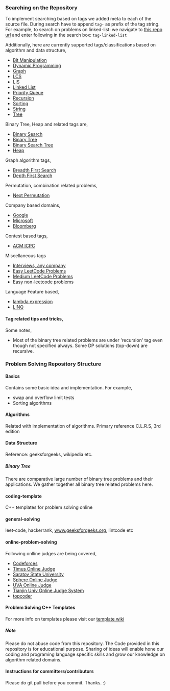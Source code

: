 ### Searching on the Repository
To implement searching based on tags we added meta to each of the source file.
During search have to append `tag-` as prefix of the tag string. For example, to
search on problems on linked-list: we navigate to [this repo
url](https://github.com/atiq-cs/Problem-Solving/) and enter following in the
search box: `tag-linked-list`

Additionally, here are currently supported tags/classifications based on
algorithm and data structure,
 * [Bit Manipulation](
https://github.com/atiq-cs/Problem-Solving/search?q=tag-bit-manip)
 * [Dynamic Programming](
https://github.com/atiq-cs/Problem-Solving/search?q=tag-algo-dp)
 * [Graph](https://github.com/atiq-cs/Problem-Solving/search?q=tag-graph)
 * [LCS](
https://github.com/atiq-cs/Problem-Solving/search?q=tag-dp-lcs)
 * [LIS](
https://github.com/atiq-cs/Problem-Solving/search?q=tag-dp-lis)
 * [Linked List](https://github.com/atiq-cs/Problem-Solving/search?q=tag-linked-list)
 * [Priority Queue](
 https://github.com/atiq-cs/Problem-Solving/search?q=tag-priority-queue)
 * [Recursion](
https://github.com/atiq-cs/Problem-Solving/search?q=tag-recursion)
 * [Sorting](https://github.com/atiq-cs/Problem-Solving/search?q=tag-algo-sort)
 * [String](https://github.com/atiq-cs/Problem-Solving/search?q=tag-string)
 * [Tree](https://github.com/atiq-cs/Problem-Solving/search?q=tag-tree)

Binary Tree, Heap and related tags are,
 * [Binary Search](
https://github.com/atiq-cs/Problem-Solving/search?q=tag-binary-search)
 * [Binary Tree](
https://github.com/atiq-cs/Problem-Solving/search?q=tag-binary-tree)
 * [Binary Search Tree](
https://github.com/atiq-cs/Problem-Solving/search?q=tag-bst)
 * [Heap](https://github.com/atiq-cs/Problem-Solving/search?q=tag-heap)

Graph algorithm tags,
 * [Breadth First Search](
https://github.com/atiq-cs/Problem-Solving/search?q=tag-bfs)
 * [Depth First Search](
https://github.com/atiq-cs/Problem-Solving/search?q=tag-dfs)

Permutation, combination related problems,
 * [Next Permutation](
https://github.com/atiq-cs/Problem-Solving/search?q=tag-next-permutation)

Company based domains,
 * [Google](https://github.com/atiq-cs/Problem-Solving/search?q=tag-company-google)
 * [Microsoft](
https://github.com/atiq-cs/Problem-Solving/search?q=tag-company-microsoft)
* [Bloomberg](
https://github.com/atiq-cs/Problem-Solving/search?q=tag-company-bloomberg)

Contest based tags,
 * [ACM ICPC](https://github.com/atiq-cs/Problem-Solving/search?q=tag-acm-icpc)
 
Miscellaneous tags
 * [Interviews, any company](
https://github.com/atiq-cs/Problem-Solving/search?q=tag-interview)
 * [Easy LeetCode Problems](
https://github.com/atiq-cs/Problem-Solving/search?q=tag-leetcode-easy)
 * [Medium LeetCode Problems](
https://github.com/atiq-cs/Problem-Solving/search?q=tag-leetcode-medium)
  * [Easy non-leetcode problems](
https://github.com/atiq-cs/Problem-Solving/search?q=tag-easy)

Language Feature based,
 * [lambda expression](https://github.com/atiq-cs/Problem-Solving/search?q=tag-lambda-exp)
 * [LINQ](https://github.com/atiq-cs/Problem-Solving/search?q=tag-csharp-linq)

#### Tag related tips and tricks,
Some notes,
 - Most of the binary tree related problems are under 'recursion' tag even
 though not specified always. Some DP solutions (top-down) are recursive.

### Problem Solving Repository Structure
#### Basics
Contains some basic idea and implementation.
For example,
 * swap and overflow limit tests
 * Sorting algorithms

#### Algorithms
Related with implementation of algorithms. Primary reference C.L.R.S, 3rd edition

#### Data Structure
Reference: geeksforgeeks, wikipedia etc.

##### Binary Tree
There are comparative large number of binary tree problems and their
applications. We gather together all binary tree related problems here.

#### coding-template
C++ templates for problem solving online

#### general-solving
leet-code, hackerrank, www.geeksforgeeks.org, lintcode etc

#### online-problem-solving
Following onlline judges are being covered,
 * [Codeforces](http://codeforces.com/)
 * [Timus Online Judge](http://acm.timus.ru/problemset.aspx)
 * [Saratov State University](http://acm.sgu.ru/problemset.php?show_volumes)
 * [Sphere Online Judge](http://www.spoj.com/problems/)
 * [UVA Online Judge](https://uva.onlinejudge.org/)
 * [Tianjin Univ Online Judge System](http://acm.tju.edu.cn/toj/problem.html)
 * [topcoder](http://community.topcoder.com/tc?module=ProblemArchive)

#### Problem Solving C++ Templates
For more info on templates please visit our [template
wiki](https://github.com/atiq-cs/Problem-Solving/wiki/Templates) 

##### Note
Please do not abuse code from this repository. The Code provided in this
repository is for educational purpose. Sharing of ideas will enable hone our
coding and programing language specific skills and grow our knowledge on
algorithm related domains.

#### Instructions for committers/contributors
Please do git pull before you commit. Thanks. :)
